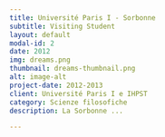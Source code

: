 ```yaml
---
title: Université Paris I - Sorbonne
subtitle: Visiting Student
layout: default
modal-id: 2
date: 2012
img: dreams.png
thumbnail: dreams-thumbnail.png
alt: image-alt
project-date: 2012-2013
client: Université Paris I e IHPST
category: Scienze filosofiche
description: La Sorbonne ... 

---
```

